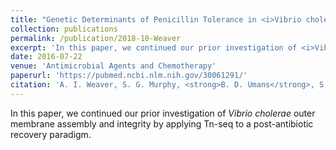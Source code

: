```yaml
---
title: "Genetic Determinants of Penicillin Tolerance in <i>Vibrio cholerae</i>"
collection: publications
permalink: /publication/2018-10-Weaver
excerpt: 'In this paper, we continued our prior investigation of <i>Vibrio cholerae</i> outer membrane assembly and integrity by applying Tn-seq to a post-antibiotic recovery paradigm.'
date: 2016-07-22
venue: 'Antimicrobial Agents and Chemotherapy'
paperurl: 'https://pubmed.ncbi.nlm.nih.gov/30061291/'
citation: 'A. I. Weaver, S. G. Murphy, <strong>B. D. Umans</strong>, S. Tallavajhala, I. Onyekwere, S. Wittels, J.-H. Shin, M. VanNieuwenhze, M. K. Waldor, and T. Dörr. (2016). &quot;Genetic Determinants of Penicillin Tolerance in <i>Vibrio cholerae</i>.&quot; <i>Antimicrobial Agents and Chemotherapy</i>. 62(10):e01326-18'
---
```



In this paper, we continued our prior investigation of <i>Vibrio cholerae</i> outer membrane assembly and integrity by applying Tn-seq to a post-antibiotic recovery paradigm.
